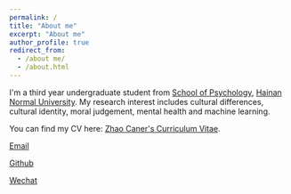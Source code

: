 ```yaml
---
permalink: /
title: "About me"
excerpt: "About me"
author_profile: true
redirect_from: 
  - /about me/
  - /about.html
---
```


  I'm a third year undergraduate student from [School of Psychology](https://jykxy.hainnu.edu.cn/), [Hainan Normal University](https://www.hainnu.edu.cn/).
  My research interest includes cultural differences, cultural identity, moral judgement, mental health and machine learning.

  You can find my CV here: [Zhao Caner's Curriculum Vitae](../assets/Curriculum_Vitae.pdf).

  [Email](mailto:1329773200@qq.com)

  [Github](https://github.com/yueliangyueliang345)

  [Wechat](../images/wechat.jpg)
